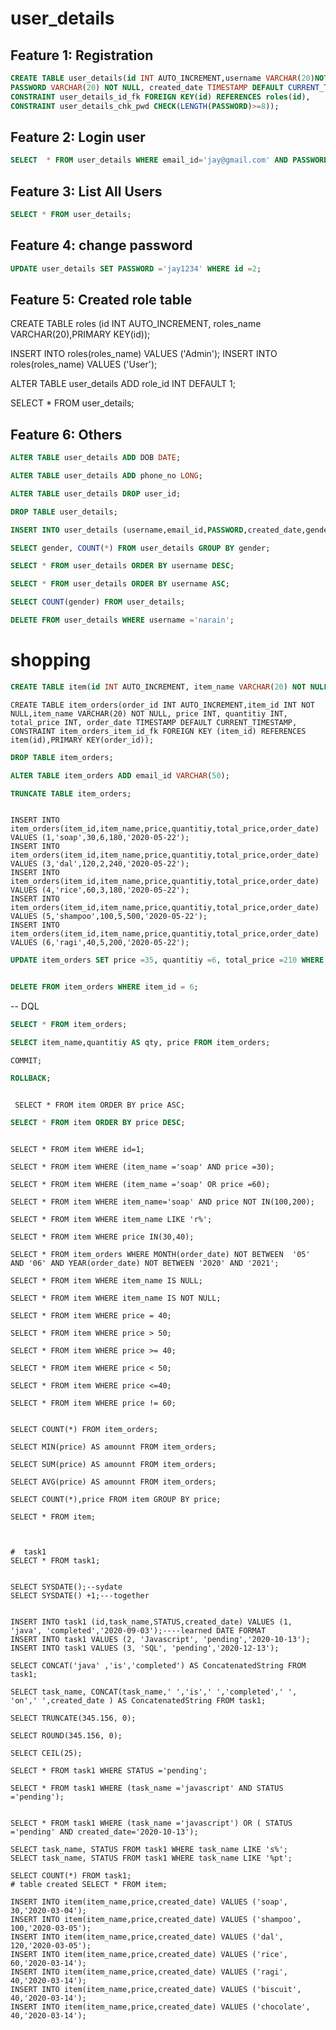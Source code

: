 # user_details

## Feature 1: Registration
```sql
CREATE TABLE user_details(id INT AUTO_INCREMENT,username VARCHAR(20)NOT NULL, email_id VARCHAR(50) NOT NULL, UNIQUE(email_id),
PASSWORD VARCHAR(20) NOT NULL, created_date TIMESTAMP DEFAULT CURRENT_TIMESTAMP,PRIMARY KEY(id), gender CHAR(1),role_id INT DEFAULT 1,
CONSTRAINT user_details_id_fk FOREIGN KEY(id) REFERENCES roles(id),
CONSTRAINT user_details_chk_pwd CHECK(LENGTH(PASSWORD)>=8));

```

## Feature 2: Login user

```sql
SELECT  * FROM user_details WHERE email_id='jay@gmail.com' AND PASSWORD ='j1234';
```

## Feature 3: List All Users 

```sql
SELECT * FROM user_details;
```

## Feature 4: change password
```sql
UPDATE user_details SET PASSWORD ='jay1234' WHERE id =2;
```

## Feature 5: Created role table

CREATE TABLE roles (id INT AUTO_INCREMENT, roles_name VARCHAR(20),PRIMARY KEY(id));

INSERT INTO roles(roles_name) VALUES ('Admin');
INSERT INTO roles(roles_name) VALUES ('User');

ALTER TABLE user_details ADD role_id INT DEFAULT 1;

SELECT * FROM user_details;


## Feature 6: Others
```sql
ALTER TABLE user_details ADD DOB DATE;
```
```sql
ALTER TABLE user_details ADD phone_no LONG;
```
```sql
ALTER TABLE user_details DROP user_id;
```
```sql
DROP TABLE user_details;
```
```sql
INSERT INTO user_details (username,email_id,PASSWORD,created_date,gender,phone_no) VALUES ('jayanthi','jay@gmail.com','j1234','2020-02-03','F',9888888999);
```


```sql
SELECT gender, COUNT(*) FROM user_details GROUP BY gender;
```
```sql
SELECT * FROM user_details ORDER BY username DESC;
```
```sql
SELECT * FROM user_details ORDER BY username ASC;
```
```sql
SELECT COUNT(gender) FROM user_details;
```
```sql
DELETE FROM user_details WHERE username ='narain';
```


# shopping
```sql
CREATE TABLE item(id INT AUTO_INCREMENT, item_name VARCHAR(20) NOT NULL, UNIQUE(item_name),price INT,PRIMARY KEY(id), created_date TIMESTAMP DEFAULT CURRENT_TIMESTAMP);
```


```sql-DDL
CREATE TABLE item_orders(order_id INT AUTO_INCREMENT,item_id INT NOT NULL,item_name VARCHAR(20) NOT NULL, price INT, quantitiy INT, total_price INT, order_date TIMESTAMP DEFAULT CURRENT_TIMESTAMP,
CONSTRAINT item_orders_item_id_fk FOREIGN KEY (item_id) REFERENCES item(id),PRIMARY KEY(order_id));
```
```sql
DROP TABLE item_orders;
```
```sql
ALTER TABLE item_orders ADD email_id VARCHAR(50);
```
```sql
TRUNCATE TABLE item_orders;
```
```sql- DML

INSERT INTO item_orders(item_id,item_name,price,quantitiy,total_price,order_date) VALUES (1,'soap',30,6,180,'2020-05-22');
INSERT INTO item_orders(item_id,item_name,price,quantitiy,total_price,order_date) VALUES (3,'dal',120,2,240,'2020-05-22');
INSERT INTO item_orders(item_id,item_name,price,quantitiy,total_price,order_date) VALUES (4,'rice',60,3,180,'2020-05-22');
INSERT INTO item_orders(item_id,item_name,price,quantitiy,total_price,order_date) VALUES (5,'shampoo',100,5,500,'2020-05-22');
INSERT INTO item_orders(item_id,item_name,price,quantitiy,total_price,order_date) VALUES (6,'ragi',40,5,200,'2020-05-22');
```
```sql
UPDATE item_orders SET price =35, quantitiy =6, total_price =210 WHERE item_id = 1;
```
```sql

DELETE FROM item_orders WHERE item_id = 6;
```
-- DQL
```sql
SELECT * FROM item_orders;
```
```sql
SELECT item_name,quantitiy AS qty, price FROM item_orders;
```
```sql-TCL 
COMMIT;
```
```sql
ROLLBACK;
```
```sql-sorting

 SELECT * FROM item ORDER BY price ASC;
 ```
 ```sql
 SELECT * FROM item ORDER BY price DESC;
```

```sql- Restricting

SELECT * FROM item WHERE id=1;
```
```
SELECT * FROM item WHERE (item_name ='soap' AND price =30);
```
```
SELECT * FROM item WHERE (item_name ='soap' OR price =60);
```
```
SELECT * FROM item WHERE item_name='soap' AND price NOT IN(100,200);
```
```
SELECT * FROM item WHERE item_name LIKE 'r%';
```
```
SELECT * FROM item WHERE price IN(30,40);

```
```
SELECT * FROM item_orders WHERE MONTH(order_date) NOT BETWEEN  '05' AND '06' AND YEAR(order_date) NOT BETWEEN '2020' AND '2021';

```
```
SELECT * FROM item WHERE item_name IS NULL;

```
```
SELECT * FROM item WHERE item_name IS NOT NULL;

```
```
SELECT * FROM item WHERE price = 40;

```
```
SELECT * FROM item WHERE price > 50;

```
```
SELECT * FROM item WHERE price >= 40;

```
```
SELECT * FROM item WHERE price < 50;

```
```
SELECT * FROM item WHERE price <=40;

```
```
SELECT * FROM item WHERE price != 60;

```
```sql-aggregate function

SELECT COUNT(*) FROM item_orders;

```
```
SELECT MIN(price) AS amounnt FROM item_orders;

```
```
SELECT SUM(price) AS amounnt FROM item_orders;

```
```
SELECT AVG(price) AS amounnt FROM item_orders;

```
```
SELECT COUNT(*),price FROM item GROUP BY price;

```
```
SELECT * FROM item;

```
```


#  task1
SELECT * FROM task1;


SELECT SYSDATE();--sydate
SELECT SYSDATE() +1;---together


INSERT INTO task1 (id,task_name,STATUS,created_date) VALUES (1, 'java', 'completed','2020-09-03');----learned DATE FORMAT
INSERT INTO task1 VALUES (2, 'Javascript', 'pending','2020-10-13');
INSERT INTO task1 VALUES (3, 'SQL', 'pending','2020-12-13');

SELECT CONCAT('java' ,'is','completed') AS ConcatenatedString FROM task1;

SELECT task_name, CONCAT(task_name,' ','is',' ','completed',' ', 'on',' ',created_date ) AS ConcatenatedString FROM task1;

SELECT TRUNCATE(345.156, 0);

SELECT ROUND(345.156, 0);

SELECT CEIL(25);

SELECT * FROM task1 WHERE STATUS ='pending';

SELECT * FROM task1 WHERE (task_name ='javascript' AND STATUS ='pending');


SELECT * FROM task1 WHERE (task_name ='javascript') OR ( STATUS ='pending' AND created_date='2020-10-13');

SELECT task_name, STATUS FROM task1 WHERE task_name LIKE 's%';
SELECT task_name, STATUS FROM task1 WHERE task_name LIKE '%pt';

SELECT COUNT(*) FROM task1;
# table created SELECT * FROM item;

INSERT INTO item(item_name,price,created_date) VALUES ('soap', 30,'2020-03-04');
INSERT INTO item(item_name,price,created_date) VALUES ('shampoo', 100,'2020-03-05');
INSERT INTO item(item_name,price,created_date) VALUES ('dal', 120,'2020-03-05');
INSERT INTO item(item_name,price,created_date) VALUES ('rice', 60,'2020-03-14');
INSERT INTO item(item_name,price,created_date) VALUES ('ragi', 40,'2020-03-14');
INSERT INTO item(item_name,price,created_date) VALUES ('biscuit', 40,'2020-03-14');
INSERT INTO item(item_name,price,created_date) VALUES ('chocolate', 40,'2020-03-14');
